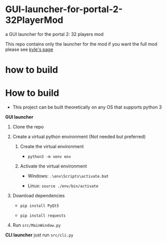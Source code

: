 
# GUI-launcher-for-portal-2-32PlayerMod

a GUI launcher for the portal 2: 32 players mod

This repo contains only the launcher for the mod if you want the full mod please see [kyle's page](https://github.com/kyleraykbs/Portal2-32PlayerMod)

# how to build
# How to build

- This project can be built theoretically on any OS that supports python 3

**GUI launcher**
1. Clone the repo

2. Create a virtual python environment (Not needed but preferred)

	1. Create the virtual environment

		-  `python3 -m venv env`

	2. Activate the virtual environment

		- Windows: `.\env\Scripts\activate.bat`

		- Linux: `source ./env/bin/activate`

3. Download dependencies

	-  `pip install PyQt5`

	-  `pip install requests`

4. Run `src/MainWindow.py`

**CLI launcher**
just run `src/cli.py`